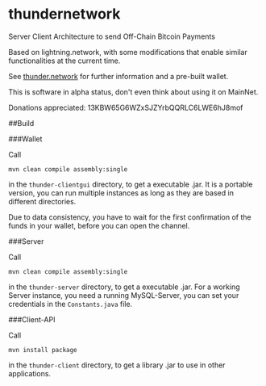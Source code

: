 # thundernetwork
Server Client Architecture to send Off-Chain Bitcoin Payments

Based on lightning.network, with some modifications that enable similar functionalities at the current time.

See [thunder.network](http://thunder.network) for further information and a pre-built wallet. 

This is software in alpha status, don't even think about using it on MainNet.

Donations appreciated:
	13KBW65G6WZxSJZYrbQQRLC6LWE6hJ8mof

##Build

###Wallet

Call
```
mvn clean compile assembly:single
```

in the `thunder-clientgui` directory, to get a executable .jar. 
It is a portable version, you can run multiple instances as long as they are based in different directories.

Due to data consistency, you have to wait for the first confirmation of the funds in your wallet, before you can open the channel. 

###Server

Call
```
mvn clean compile assembly:single
```

in the `thunder-server` directory, to get a executable .jar. 
For a working Server instance, you need a running MySQL-Server, you can set your credentials in the `Constants.java` file.

###Client-API

Call
```
mvn install package
```

in the `thunder-client` directory, to get a library .jar to use in other applications.
